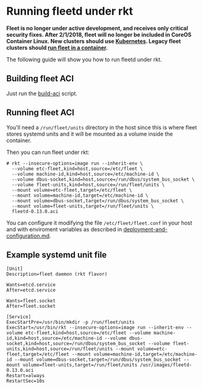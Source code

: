 # Running fleetd under rkt

**Fleet is no longer under active development, and receives only critical security fixes. After 2/1/2018, fleet will no longer be included in CoreOS Container Linux. New clusters should use [Kubernetes](CoreOS.com/kubernetes/docs/latest). Legacy fleet clusters should [run fleet in a container](CoreOS.com/fleet/docs/latest/launching-containers-fleet.html#running-fleet-with-ignition).**

The following guide will show you how to run fleetd under rkt.

## Building fleet ACI

Just run the [build-aci][build-aci] script.

## Running fleet ACI

You'll need a `/run/fleet/units` directory in the host since this is where fleet stores systemd units and it will be mounted as a volume inside the container.

Then you can run fleet under rkt:

```
# rkt --insecure-options=image run --inherit-env \
  --volume etc-fleet,kind=host,source=/etc/fleet \
  --volume machine-id,kind=host,source=/etc/machine-id \
  --volume dbus-socket,kind=host,source=/run/dbus/system_bus_socket \
  --volume fleet-units,kind=host,source=/run/fleet/units \
  --mount volume=etc-fleet,target=/etc/fleet \
  --mount volume=machine-id,target=/etc/machine-id \
  --mount volume=dbus-socket,target=/run/dbus/system_bus_socket \
  --mount volume=fleet-units,target=/run/fleet/units \
  fleetd-0.13.0.aci
```

You can configure it modifying the file `/etc/fleet/fleet.conf` in your host and with enviroment variables as described in [deployment-and-configuration.md][deployment-and-configuration].

## Example systemd unit file

```
[Unit]
Description=fleet daemon (rkt flavor)

Wants=etcd.service
After=etcd.service

Wants=fleet.socket
After=fleet.socket

[Service]
ExecStartPre=/usr/bin/mkdir -p /run/fleet/units
ExecStart=/usr/bin/rkt --insecure-options=image run --inherit-env --volume etc-fleet,kind=host,source=/etc/fleet --volume machine-id,kind=host,source=/etc/machine-id --volume dbus-socket,kind=host,source=/run/dbus/system_bus_socket --volume fleet-units,kind=host,source=/run/fleet/units --mount volume=etc-fleet,target=/etc/fleet --mount volume=machine-id,target=/etc/machine-id --mount volume=dbus-socket,target=/run/dbus/system_bus_socket --mount volume=fleet-units,target=/run/fleet/units /usr/images/fleetd-0.13.0.aci
Restart=always
RestartSec=10s
```

[build-aci]: /scripts/build-aci
[deployment-and-configuration]: deployment-and-configuration.md
